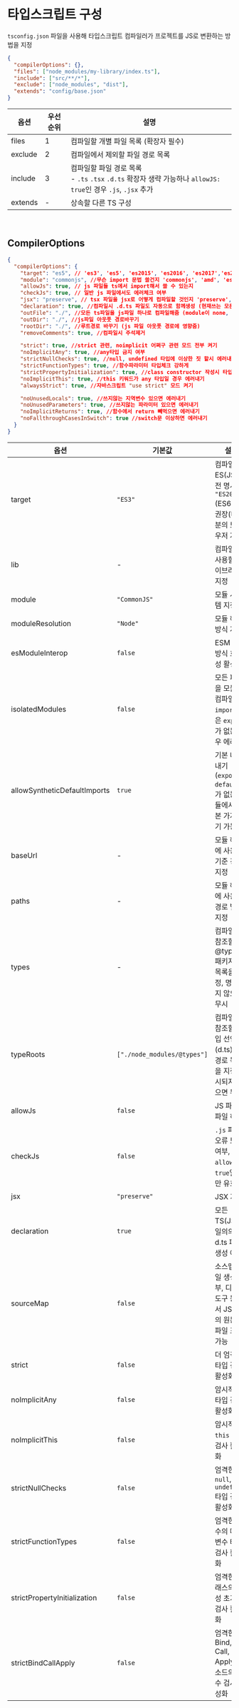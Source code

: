 # 타입스크립트 구성

`tsconfig.json` 파일을 사용해 타입스크립트 컴파일러가 프로젝트를 JS로 변환하는 방법을 지정

```json
{
  "compilerOptions": {},
  "files": ["node_modules/my-library/index.ts"],
  "include": ["src/**/*"],
  "exclude": ["node_modules", "dist"],
  "extends": "config/base.json"
}
```

| 옵션    | 우선순위 | 설명                                                                                                              |
| ------- | -------- | ----------------------------------------------------------------------------------------------------------------- |
| files   | 1        | 컴파일할 개별 파일 목록 (확장자 필수)                                                                             |
| exclude | 2        | 컴파일에서 제외할 파일 경로 목록                                                                                  |
| include | 3        | 컴파일할 파일 경로 목록<br/>- `.ts` `.tsx` `.d.ts` 확장자 생략 가능하나 `allowJS: true`인 경우 `.js`, `.jsx` 추가 |
| extends | -        | 상속할 다른 TS 구성                                                                                               |

<br/>

## CompilerOptions

```json
{
  "compilerOptions": {
    "target": "es5", // 'es3', 'es5', 'es2015', 'es2016', 'es2017','es2018', 'esnext' 가능
    "module": "commonjs", //무슨 import 문법 쓸건지 'commonjs', 'amd', 'es2015', 'esnext'
    "allowJs": true, // js 파일들 ts에서 import해서 쓸 수 있는지
    "checkJs": true, // 일반 js 파일에서도 에러체크 여부
    "jsx": "preserve", // tsx 파일을 jsx로 어떻게 컴파일할 것인지 'preserve', 'react-native', 'react'
    "declaration": true, //컴파일시 .d.ts 파일도 자동으로 함께생성 (현재쓰는 모든 타입이 정의된 파일)
    "outFile": "./", //모든 ts파일을 js파일 하나로 컴파일해줌 (module이 none, amd, system일 때만 가능)
    "outDir": "./", //js파일 아웃풋 경로바꾸기
    "rootDir": "./", //루트경로 바꾸기 (js 파일 아웃풋 경로에 영향줌)
    "removeComments": true, //컴파일시 주석제거

    "strict": true, //strict 관련, noimplicit 어쩌구 관련 모드 전부 켜기
    "noImplicitAny": true, //any타입 금지 여부
    "strictNullChecks": true, //null, undefined 타입에 이상한 짓 할시 에러내기
    "strictFunctionTypes": true, //함수파라미터 타입체크 강하게
    "strictPropertyInitialization": true, //class constructor 작성시 타입체크 강하게
    "noImplicitThis": true, //this 키워드가 any 타입일 경우 에러내기
    "alwaysStrict": true, //자바스크립트 "use strict" 모드 켜기

    "noUnusedLocals": true, //쓰지않는 지역변수 있으면 에러내기
    "noUnusedParameters": true, //쓰지않는 파라미터 있으면 에러내기
    "noImplicitReturns": true, //함수에서 return 빼먹으면 에러내기
    "noFallthroughCasesInSwitch": true //switch문 이상하면 에러내기
  }
}
```

| 옵션                         | 기본값                      | 설명                                                                       | 허용 값 예시                           |
| ---------------------------- | --------------------------- | -------------------------------------------------------------------------- | -------------------------------------- |
| target                       | `"ES3"`                     | 컴파일될 ES(JS) 버전 명시, `"ES2015"`(ES6)를 권장(대부분의 브라우저 지원)  | `"ES3"` `"ES5"` `"ES2015"` `"ESNext"`  |
| lib                          | -                           | 컴파일에서 사용할 라이브러리 지정                                          | `"ESNext"` `"DOM"`                     |
| module                       | `"CommonJS"`                | 모듈 시스템 지정                                                           | `"CommonJS"` `"AMD"` `"ESNext"`        |
| moduleResolution             | `"Node"`                    | 모듈 해석 방식 지정                                                        | `"Classic"` `"Node"`                   |
| esModuleInterop              | `false`                     | ESM 모듈 방식 호환성 활성화                                                |
| isolatedModules              | `false`                     | 모든 파일을 모듈로 컴파일, `import` 혹은 `export`가 없는 경우 에러         |
| allowSyntheticDefaultImports | `true`                      | 기본 내보내기(`export default`)가 없는 모듈에서 기본 가져오기 가능         |
| baseUrl                      | -                           | 모듈 해석에 사용할 기준 경로 지정                                          | `"./"` `"./project/"`                  |
| paths                        | -                           | 모듈 해석에 사용할 경로 별칭 지정                                          | `{"~/*": ["./src/*"]}`                 |
| types                        | -                           | 컴파일러가 참조할 @types 패키지의 목록을 지정, 명시되지 않으면 무시        | `["lodash", "node", "jest"]`           |
| typeRoots                    | `["./node_modules/@types"]` | 컴파일러가 참조할 타입 선언(d.ts)의 경로 목록을 지정, 명시되지 않으면 무시 | `["./types", "./node_modules/@types"]` |
| allowJs                      | `false`                     | JS 파일 컴파일 허용                                                        |
| checkJs                      | `false`                     | `.js` 파일의 오류 보고 여부, `allowJs`가 `true`일 때만 유효                |
| jsx                          | `"preserve"`                | JSX 지정                                                                   | `"preserve"` `"react"`                 |
| declaration                  | `true`                      | 모든 TS(JS) 파일의의 d.ts 파일 생성 여부                                   |
| sourceMap                    | `false`                     | 소스맵 파일 생성 여부, 디버깅 도구 등에서 JS 파일의 원본 TS 파일 표시 가능 |
| strict                       | `false`                     | 더 엄격한 타입 검사 활성화                                                 |
| noImplicitAny                | `false`                     | 암시적 `any` 타입 검사 활성화                                              |
| noImplicitThis               | `false`                     | 암시적 `this` 타입 검사 활성화                                             |
| strictNullChecks             | `false`                     | 엄격한 `null`, `undefined` 타입 검사 활성화                                |
| strictFunctionTypes          | `false`                     | 엄격한 함수의 매개변수 타입 검사 활성화                                    |
| strictPropertyInitialization | `false`                     | 엄격한 클래스의 속성 초기화 검사 활성화                                    |
| strictBindCallApply          | `false`                     | 엄격한 Bind, Call, Apply 메소드의 인수 검사 활성화                         |
